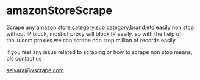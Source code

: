 # amazonStoreScrape
Scrape any amazon store,category,sub category,brand,etc easily non stop without IP block, most of proxy will block IP easily. so with the help of thallu.com  proxies we can scrape non stop million of records easily

if you feel any issue related to scraping
or how to scrape non stop means,
pls contact us

selvaraj@vscrape.com

